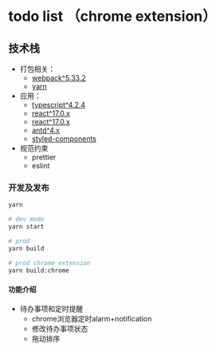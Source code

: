 # todo list （chrome extension）

## 技术栈

- 打包相关：
  - [webpack^5.33.2](https://webpack.js.org/)
  - [yarn](https://yarnpkg.com/lang/zh-Hans/)
- 应用：
  - [typescript^4.2.4](https://www.typescriptlang.org/)
  - [react^17.0.x](https://reactjs.org/)
  - [react^17.0.x](https://reactjs.org/)
  - [antd^4.x](https://ant.design/)
  - [styled-components](https://styled-components.com/)
- 规范约束
  - prettier
  - eslint

### 开发及发布

```bash
yarn

# dev mode
yarn start

# prod
yarn build

# prod chrome extension
yarn build:chrome

```

#### 功能介绍

- 待办事项和定时提醒
  - chrome浏览器定时alarm+notification
  - 修改待办事项状态
  - 拖动排序
